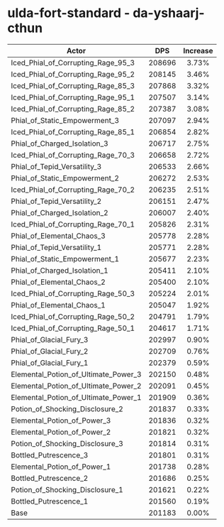 # ulda-fort-standard - da-yshaarj-cthun
| Actor | DPS | Increase |
|---|:---:|:---:|
|Iced_Phial_of_Corrupting_Rage_95_3|208696|3.73%|
|Iced_Phial_of_Corrupting_Rage_95_2|208145|3.46%|
|Iced_Phial_of_Corrupting_Rage_85_3|207868|3.32%|
|Iced_Phial_of_Corrupting_Rage_95_1|207507|3.14%|
|Iced_Phial_of_Corrupting_Rage_85_2|207387|3.08%|
|Phial_of_Static_Empowerment_3|207097|2.94%|
|Iced_Phial_of_Corrupting_Rage_85_1|206854|2.82%|
|Phial_of_Charged_Isolation_3|206717|2.75%|
|Iced_Phial_of_Corrupting_Rage_70_3|206658|2.72%|
|Phial_of_Tepid_Versatility_3|206533|2.66%|
|Phial_of_Static_Empowerment_2|206272|2.53%|
|Iced_Phial_of_Corrupting_Rage_70_2|206235|2.51%|
|Phial_of_Tepid_Versatility_2|206151|2.47%|
|Phial_of_Charged_Isolation_2|206007|2.40%|
|Iced_Phial_of_Corrupting_Rage_70_1|205826|2.31%|
|Phial_of_Elemental_Chaos_3|205778|2.28%|
|Phial_of_Tepid_Versatility_1|205771|2.28%|
|Phial_of_Static_Empowerment_1|205677|2.23%|
|Phial_of_Charged_Isolation_1|205411|2.10%|
|Phial_of_Elemental_Chaos_2|205400|2.10%|
|Iced_Phial_of_Corrupting_Rage_50_3|205224|2.01%|
|Phial_of_Elemental_Chaos_1|205047|1.92%|
|Iced_Phial_of_Corrupting_Rage_50_2|204791|1.79%|
|Iced_Phial_of_Corrupting_Rage_50_1|204617|1.71%|
|Phial_of_Glacial_Fury_3|202997|0.90%|
|Phial_of_Glacial_Fury_2|202709|0.76%|
|Phial_of_Glacial_Fury_1|202379|0.59%|
|Elemental_Potion_of_Ultimate_Power_3|202150|0.48%|
|Elemental_Potion_of_Ultimate_Power_2|202091|0.45%|
|Elemental_Potion_of_Ultimate_Power_1|201909|0.36%|
|Potion_of_Shocking_Disclosure_2|201837|0.33%|
|Elemental_Potion_of_Power_3|201836|0.32%|
|Elemental_Potion_of_Power_2|201821|0.32%|
|Potion_of_Shocking_Disclosure_3|201814|0.31%|
|Bottled_Putrescence_3|201801|0.31%|
|Elemental_Potion_of_Power_1|201738|0.28%|
|Bottled_Putrescence_2|201686|0.25%|
|Potion_of_Shocking_Disclosure_1|201621|0.22%|
|Bottled_Putrescence_1|201560|0.19%|
|Base|201183|0.00%|
